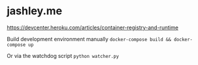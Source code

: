 # jashley.me
https://devcenter.heroku.com/articles/container-registry-and-runtime

Build  development environment manually
``` docker-compose build && docker-compose up ```

Or via the watchdog script
``` python watcher.py ```
